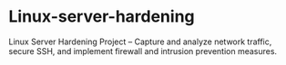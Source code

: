 # Linux-server-hardening
Linux Server Hardening Project – Capture and analyze network traffic, secure SSH, and implement firewall and intrusion prevention measures.
